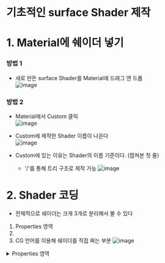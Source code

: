 기초적인 surface Shader 제작
===

# 1. Material에 쉐이더 넣기

###  방법 1
- 새로 만든 surface Shader를 Material에 드래그 앤 드롭<br/>
![image](https://user-images.githubusercontent.com/48194683/129477610-8c5e827b-28f2-4237-9a01-ea37f6458594.png)


### 방법 2
- Material에서 Custom 클릭<br/>
![image](https://user-images.githubusercontent.com/48194683/129477646-bf0e0067-b16e-4240-8160-410138f55f55.png)<br/>
- Custom에 제작한 Shader 이름이 나온다<br/>
![image](https://user-images.githubusercontent.com/48194683/129477658-821b16b3-39b6-4b94-8d24-a67cfbd66555.png)<br/>

- Custom에 있는 이유는 Shader의 이름 기준이다. (캡쳐본 첫 줄)
  - '/'를 통해 트리 구조로 제작 가능
![image](https://user-images.githubusercontent.com/48194683/129477751-3b4987f9-134d-471f-b848-d16229dce3a5.png)<br/>

# 2. Shader 코딩
- 전체적으로 쉐이더는 크게 3개로 분리해서 볼 수 있다

1. Properties 영역
2. 
3. CG 언어를 이용해 쉐이더를 직접 짜는 부분
![image](https://user-images.githubusercontent.com/48194683/129477838-a4a7beb7-e28d-4d7d-9aa5-fd353d93d6fe.png)



<details>
  <summary> Properties 영역 </summary>
  
  
# 1. 인터페이스
### Float을 받는 인터페이스
- _Name ("display name", **Range (min, amx)**) = number
- _Name ("display name", **Float**) = number
- _Name ("display name", **int**) = number
  
### Float4를 받는 인터페이스
- _Name ("display name", **Color**) = (number,number,number,number)
- _Name ("display name", **Vector**) = (number,number,number,number)
  
### 기타 Sampler를 받는 인터페이스
- _Name ("display name", **2D**) = "nmae" { options }
- _Name ("display name", **Rect**) = "nmae" { options }
- _Name ("display name", **Cube**) = "nmae" { options }
- _Name ("display name", **3D**) = "nmae" { options }

### 작성 법
- _Name: 변수명 (_를 붙이는건 필수는 아니지만, 외부에서 입력받았다는 것을 표시하기 위해 자주 쓰임)
- "display name": 화면에 나타나는 글자(= UI에 노출되는 글자)
- Range(min,max): 어떤 인터페이스를 만들 것인가에 대한 부분
- number: 일종의 초기값

# 2. Float을 받는 인터페이스 설명

### _Name ("display name", Range (min, amx)) = number
- 최솟값과 최댓값을 입력해주면 슬라이더가 나오는 명령
- _Name에 들어가는 값은 한 자리 숫자, float
Ex)
```C#
_Brightness ("Change Brightness!!", Range(0,1)) = 0.5
```
추가 하면 아래와 같이 생성<br/>
![image](https://user-images.githubusercontent.com/48194683/129478346-e9cfe229-422c-4872-ab47-bae5608d9159.png)<br/>

### _Name ("display name", **Float**) = number
- 한 자리의 소수점을 입력받는 인터페이스 생성
- 최솟값 최댓값이 없고 슬라이더 방식이 아닌 직접 값을 입력해야 하는 방식

# 3. FLoat4를 받는 인터페이스 설명
### _Name ("display name", **int**) = number
- Color 인터페이스를 만듦
- R, G, B, A 라는 4자리 숫자를 입력받을 수 있음으로 float4를 받는다.
```C#
_Color ("Color", Color) = (1,1,1,1)
```
![image](https://user-images.githubusercontent.com/48194683/129478435-2f4b7e57-4543-4be2-92b9-756a87e9d0d1.png)<br/>

### Vector
- float4를 직접 숫자로 입력받을 수 있는 인터페이스 생성
- 값을 입력받는다

```C#
_TestVector ("Test Vector!!",Vector) = (1,1,1,1)
```
추가 하면 아래와 같이 생성
![image](https://user-images.githubusercontent.com/48194683/129478509-26450d75-96cf-4a77-8536-1eb071069d89.png)
<br/>

### Tex2D
- float 계열로 분류되지 않는 sampler들
- UV 좌표와 함께 계산되어야 float4로 출력될 수 있어 아직 UV와 계산되지 않은 텍스쳐는 색상(flaot4)로 나타낼 수 없음
  - 그래서 이때까지는 sampler라 부름

</details>

